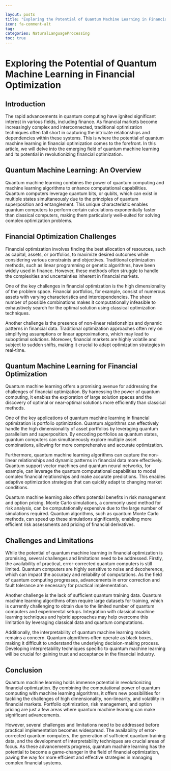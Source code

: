 ```yaml
---

layout: posts
title: "Exploring the Potential of Quantum Machine Learning in Financial Optimization"
icon: fa-comment-alt
tag:      
categories: NaturalLanguageProcessing
toc: true
---
```




# Exploring the Potential of Quantum Machine Learning in Financial Optimization

## Introduction

The rapid advancements in quantum computing have ignited significant interest in various fields, including finance. As financial markets become increasingly complex and interconnected, traditional optimization techniques often fall short in capturing the intricate relationships and dependencies within these systems. This is where the potential of quantum machine learning in financial optimization comes to the forefront. In this article, we will delve into the emerging field of quantum machine learning and its potential in revolutionizing financial optimization.

## Quantum Machine Learning: An Overview

Quantum machine learning combines the power of quantum computing and machine learning algorithms to enhance computational capabilities. Quantum computers leverage quantum bits, or qubits, which can exist in multiple states simultaneously due to the principles of quantum superposition and entanglement. This unique characteristic enables quantum computers to perform certain calculations exponentially faster than classical computers, making them particularly well-suited for solving complex optimization problems.

## Financial Optimization Challenges

Financial optimization involves finding the best allocation of resources, such as capital, assets, or portfolios, to maximize desired outcomes while considering various constraints and objectives. Traditional optimization methods, such as linear programming or genetic algorithms, have been widely used in finance. However, these methods often struggle to handle the complexities and uncertainties inherent in financial markets.

One of the key challenges in financial optimization is the high dimensionality of the problem space. Financial portfolios, for example, consist of numerous assets with varying characteristics and interdependencies. The sheer number of possible combinations makes it computationally infeasible to exhaustively search for the optimal solution using classical optimization techniques.

Another challenge is the presence of non-linear relationships and dynamic patterns in financial data. Traditional optimization approaches often rely on simplifying assumptions or linear approximations, which may lead to suboptimal solutions. Moreover, financial markets are highly volatile and subject to sudden shifts, making it crucial to adapt optimization strategies in real-time.

## Quantum Machine Learning for Financial Optimization

Quantum machine learning offers a promising avenue for addressing the challenges of financial optimization. By harnessing the power of quantum computing, it enables the exploration of large solution spaces and the discovery of optimal or near-optimal solutions more efficiently than classical methods.

One of the key applications of quantum machine learning in financial optimization is portfolio optimization. Quantum algorithms can effectively handle the high dimensionality of asset portfolios by leveraging quantum parallelism and superposition. By encoding portfolios as quantum states, quantum computers can simultaneously explore multiple asset combinations, allowing for more comprehensive and accurate optimization.

Furthermore, quantum machine learning algorithms can capture the non-linear relationships and dynamic patterns in financial data more effectively. Quantum support vector machines and quantum neural networks, for example, can leverage the quantum computational capabilities to model complex financial relationships and make accurate predictions. This enables adaptive optimization strategies that can quickly adapt to changing market conditions.

Quantum machine learning also offers potential benefits in risk management and option pricing. Monte Carlo simulations, a commonly used method for risk analysis, can be computationally expensive due to the large number of simulations required. Quantum algorithms, such as quantum Monte Carlo methods, can speed up these simulations significantly, enabling more efficient risk assessments and pricing of financial derivatives.

## Challenges and Limitations

While the potential of quantum machine learning in financial optimization is promising, several challenges and limitations need to be addressed. Firstly, the availability of practical, error-corrected quantum computers is still limited. Quantum computers are highly sensitive to noise and decoherence, which can impact the accuracy and reliability of computations. As the field of quantum computing progresses, advancements in error correction and fault tolerance are necessary for practical implementation.

Another challenge is the lack of sufficient quantum training data. Quantum machine learning algorithms often require large datasets for training, which is currently challenging to obtain due to the limited number of quantum computers and experimental setups. Integration with classical machine learning techniques and hybrid approaches may help overcome this limitation by leveraging classical data and quantum computations.

Additionally, the interpretability of quantum machine learning models remains a concern. Quantum algorithms often operate as black boxes, making it difficult to understand the underlying decision-making process. Developing interpretability techniques specific to quantum machine learning will be crucial for gaining trust and acceptance in the financial industry.

## Conclusion

Quantum machine learning holds immense potential in revolutionizing financial optimization. By combining the computational power of quantum computing with machine learning algorithms, it offers new possibilities for tackling the challenges of high dimensionality, non-linearity, and volatility in financial markets. Portfolio optimization, risk management, and option pricing are just a few areas where quantum machine learning can make significant advancements.

However, several challenges and limitations need to be addressed before practical implementation becomes widespread. The availability of error-corrected quantum computers, the generation of sufficient quantum training data, and the development of interpretability techniques are crucial areas of focus. As these advancements progress, quantum machine learning has the potential to become a game-changer in the field of financial optimization, paving the way for more efficient and effective strategies in managing complex financial systems.